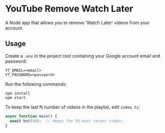 # YouTube Remove Watch Later

A Node app that allows you to remove 'Watch Later' videos from your account.

## Usage

Create a `.env` in the project root containing your Google account email and password:

```env
YT_EMAIL=<email>
YT_PASSWORD=<password>
```

Run the following commands:

```
npm install
npm start
```

To keep the last N number of videos in the playlist, edit `index.ts`:

```ts
async function main() {
  await bot(50);  // Keeps the 50 most recent videos.
}
```
